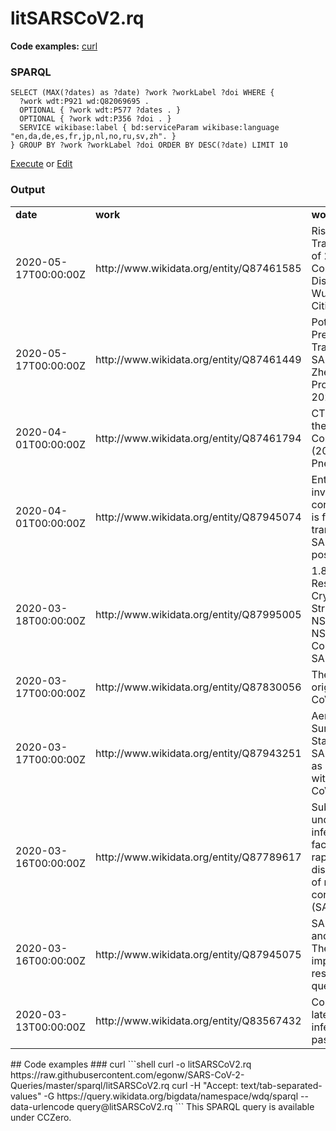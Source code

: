 # litSARSCoV2.rq
**Code examples:** [curl](#curl)
### SPARQL
```sparql
SELECT (MAX(?dates) as ?date) ?work ?workLabel ?doi WHERE {
  ?work wdt:P921 wd:Q82069695 .
  OPTIONAL { ?work wdt:P577 ?dates . }
  OPTIONAL { ?work wdt:P356 ?doi . }
  SERVICE wikibase:label { bd:serviceParam wikibase:language "en,da,de,es,fr,jp,nl,no,ru,sv,zh". }
} GROUP BY ?work ?workLabel ?doi ORDER BY DESC(?date) LIMIT 10
```
[Execute](https://query.wikidata.org/embed.html#SELECT%20%28MAX%28%3Fdates%29%20as%20%3Fdate%29%20%3Fwork%20%3FworkLabel%20%3Fdoi%20WHERE%20%7B%0A%20%20%3Fwork%20wdt%3AP921%20wd%3AQ82069695%20.%0A%20%20OPTIONAL%20%7B%20%3Fwork%20wdt%3AP577%20%3Fdates%20.%20%7D%0A%20%20OPTIONAL%20%7B%20%3Fwork%20wdt%3AP356%20%3Fdoi%20.%20%7D%0A%20%20SERVICE%20wikibase%3Alabel%20%7B%20bd%3AserviceParam%20wikibase%3Alanguage%20%22en%2Cda%2Cde%2Ces%2Cfr%2Cjp%2Cnl%2Cno%2Cru%2Csv%2Czh%22.%20%7D%0A%7D%20GROUP%20BY%20%3Fwork%20%3FworkLabel%20%3Fdoi%20ORDER%20BY%20DESC%28%3Fdate%29%20LIMIT%2010%0A) or [Edit](https://query.wikidata.org/#SELECT%20%28MAX%28%3Fdates%29%20as%20%3Fdate%29%20%3Fwork%20%3FworkLabel%20%3Fdoi%20WHERE%20%7B%0A%20%20%3Fwork%20wdt%3AP921%20wd%3AQ82069695%20.%0A%20%20OPTIONAL%20%7B%20%3Fwork%20wdt%3AP577%20%3Fdates%20.%20%7D%0A%20%20OPTIONAL%20%7B%20%3Fwork%20wdt%3AP356%20%3Fdoi%20.%20%7D%0A%20%20SERVICE%20wikibase%3Alabel%20%7B%20bd%3AserviceParam%20wikibase%3Alanguage%20%22en%2Cda%2Cde%2Ces%2Cfr%2Cjp%2Cnl%2Cno%2Cru%2Csv%2Czh%22.%20%7D%0A%7D%20GROUP%20BY%20%3Fwork%20%3FworkLabel%20%3Fdoi%20ORDER%20BY%20DESC%28%3Fdate%29%20LIMIT%2010%0A)


### Output
<table>
  <tr>
    <td><b>date</b></td>
    <td><b>work</b></td>
    <td><b>workLabel</b></td>
    <td><b>doi</b></td>
  </tr>
  <tr>
    <td>2020-05-17T00:00:00Z</td>
    <td>http://www.wikidata.org/entity/Q87461585</td>
    <td>Risk for Transportation of 2019 Novel Coronavirus Disease from Wuhan to Other Cities in China</td>
    <td></td>
  </tr>
  <tr>
    <td>2020-05-17T00:00:00Z</td>
    <td>http://www.wikidata.org/entity/Q87461449</td>
    <td>Potential Presymptomatic Transmission of SARS-CoV-2, Zhejiang Province, China, 2020</td>
    <td></td>
  </tr>
  <tr>
    <td>2020-04-01T00:00:00Z</td>
    <td>http://www.wikidata.org/entity/Q87461794</td>
    <td>CT Imaging of the 2019 Novel Coronavirus (2019-nCoV) Pneumonia</td>
    <td>10.1148/RADIOL.2020200236</td>
  </tr>
  <tr>
    <td>2020-04-01T00:00:00Z</td>
    <td>http://www.wikidata.org/entity/Q87945074</td>
    <td>Enteric involvement of coronaviruses: is faecal–oral transmission of SARS-CoV-2 possible?</td>
    <td>10.1016/S2468-1253(20)30048-0</td>
  </tr>
  <tr>
    <td>2020-03-18T00:00:00Z</td>
    <td>http://www.wikidata.org/entity/Q87995005</td>
    <td>1.80 Angstrom Resolution Crystal Structure of NSP16 - NSP10 Complex from SARS-CoV-2</td>
    <td>10.2210/PDB6W4H/PDB</td>
  </tr>
  <tr>
    <td>2020-03-17T00:00:00Z</td>
    <td>http://www.wikidata.org/entity/Q87830056</td>
    <td>The proximal origin of SARS-CoV-2</td>
    <td>10.1038/S41591-020-0820-9</td>
  </tr>
  <tr>
    <td>2020-03-17T00:00:00Z</td>
    <td>http://www.wikidata.org/entity/Q87943251</td>
    <td>Aerosol and Surface Stability of SARS-CoV-2 as Compared with SARS-CoV-1</td>
    <td>10.1056/NEJMC2004973</td>
  </tr>
  <tr>
    <td>2020-03-16T00:00:00Z</td>
    <td>http://www.wikidata.org/entity/Q87789617</td>
    <td>Substantial undocumented infection facilitates the rapid dissemination of novel coronavirus (SARS-CoV2)</td>
    <td>10.1126/SCIENCE.ABB3221</td>
  </tr>
  <tr>
    <td>2020-03-16T00:00:00Z</td>
    <td>http://www.wikidata.org/entity/Q87945075</td>
    <td>SARS-CoV-2 and COVID-19: The most important research questions</td>
    <td>10.1186/S13578-020-00404-4</td>
  </tr>
  <tr>
    <td>2020-03-13T00:00:00Z</td>
    <td>http://www.wikidata.org/entity/Q83567432</td>
    <td>Coronavirus latest: global infections surge past 30,000</td>
    <td>10.1038/D41586-020-00154-W</td>
  </tr>
</table>
## Code examples
### curl
```shell
curl -o litSARSCoV2.rq https://raw.githubusercontent.com/egonw/SARS-CoV-2-Queries/master/sparql/litSARSCoV2.rq
curl -H "Accept: text/tab-separated-values" -G https://query.wikidata.org/bigdata/namespace/wdq/sparql --data-urlencode query@litSARSCoV2.rq
```
This SPARQL query is available under CCZero.
